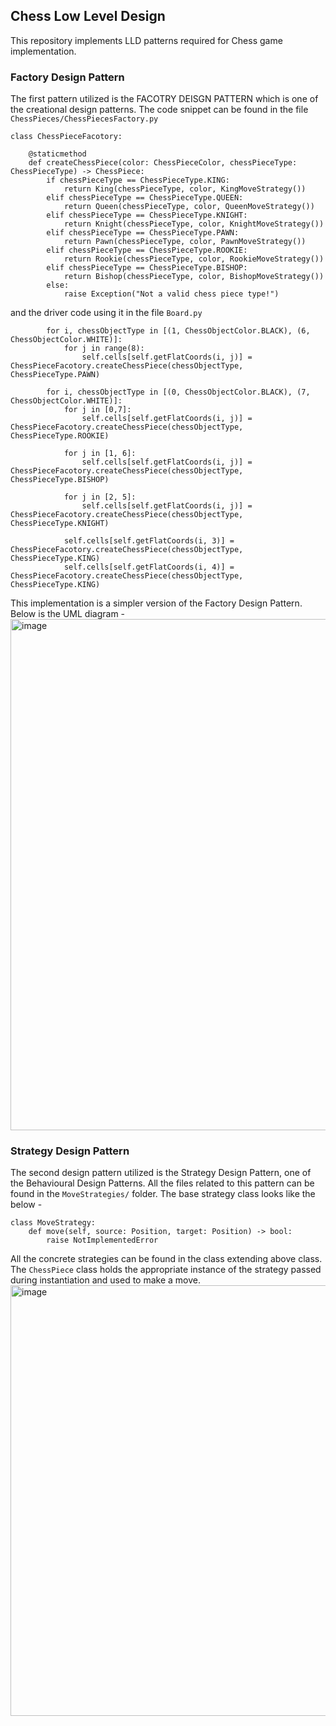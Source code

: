 ## Chess Low Level Design
This repository implements LLD patterns required for Chess game implementation.

### Factory Design Pattern
The first pattern utilized is the FACOTRY DEISGN PATTERN which is one of the creational design patterns. The code snippet can be found in the file `ChessPieces/ChessPiecesFactory.py`

```
class ChessPieceFacotory:
    
    @staticmethod
    def createChessPiece(color: ChessPieceColor, chessPieceType: ChessPieceType) -> ChessPiece:
        if chessPieceType == ChessPieceType.KING:
            return King(chessPieceType, color, KingMoveStrategy())
        elif chessPieceType == ChessPieceType.QUEEN:
            return Queen(chessPieceType, color, QueenMoveStrategy())
        elif chessPieceType == ChessPieceType.KNIGHT:
            return Knight(chessPieceType, color, KnightMoveStrategy())
        elif chessPieceType == ChessPieceType.PAWN:
            return Pawn(chessPieceType, color, PawnMoveStrategy())
        elif chessPieceType == ChessPieceType.ROOKIE:
            return Rookie(chessPieceType, color, RookieMoveStrategy())
        elif chessPieceType == ChessPieceType.BISHOP:
            return Bishop(chessPieceType, color, BishopMoveStrategy())
        else:
            raise Exception("Not a valid chess piece type!")
```

and the driver code using it in the file `Board.py`

```
        for i, chessObjectType in [(1, ChessObjectColor.BLACK), (6, ChessObjectColor.WHITE)]:
            for j in range(8):
                self.cells[self.getFlatCoords(i, j)] = ChessPieceFacotory.createChessPiece(chessObjectType, ChessPieceType.PAWN)
        
        for i, chessObjectType in [(0, ChessObjectColor.BLACK), (7, ChessObjectColor.WHITE)]:
            for j in [0,7]:
                self.cells[self.getFlatCoords(i, j)] = ChessPieceFacotory.createChessPiece(chessObjectType, ChessPieceType.ROOKIE)
        
            for j in [1, 6]:
                self.cells[self.getFlatCoords(i, j)] = ChessPieceFacotory.createChessPiece(chessObjectType, ChessPieceType.BISHOP)

            for j in [2, 5]:
                self.cells[self.getFlatCoords(i, j)] = ChessPieceFacotory.createChessPiece(chessObjectType, ChessPieceType.KNIGHT)
                
            self.cells[self.getFlatCoords(i, 3)] = ChessPieceFacotory.createChessPiece(chessObjectType, ChessPieceType.KING)
            self.cells[self.getFlatCoords(i, 4)] = ChessPieceFacotory.createChessPiece(chessObjectType, ChessPieceType.KING)
```

This implementation is a simpler version of the Factory Design Pattern. Below is the UML diagram - 
<img width="818" alt="image" src="https://github.com/user-attachments/assets/85d78e2f-09bc-401c-a604-d0e427d7f6ba" />


### Strategy Design Pattern
The second design pattern utilized is the Strategy Design Pattern, one of the Behavioural Design Patterns. All the files related to this pattern can be found in the `MoveStrategies/` folder. The base strategy class looks like the below - 
```
class MoveStrategy:    
    def move(self, source: Position, target: Position) -> bool:
        raise NotImplementedError
```
All the concrete strategies can be found in the class extending above class. The `ChessPiece` class holds the appropriate instance of the strategy passed during instantiation and used to make a move. 
<img width="689" alt="image" src="https://github.com/user-attachments/assets/0eb6b4ab-8090-41c0-a80a-1d72b1ff4444" />

